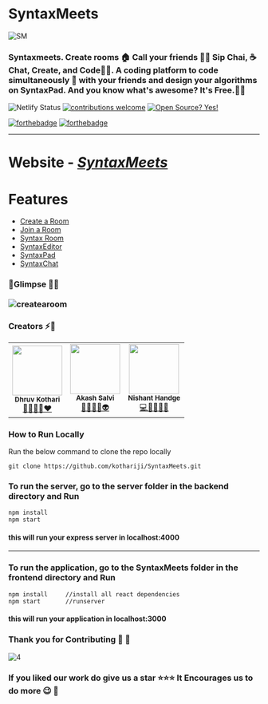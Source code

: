 

# SyntaxMeets
![SM](https://i.imgur.com/O11CKeq.gif)


### Syntaxmeets. Create rooms 🏠 Call your friends 👬🏼 Sip Chai, ☕ Chat, Create, and Code👨‍💻. A coding platform to code simultaneously 🚀 with your friends and design your algorithms on SyntaxPad. And you know what's awesome? It's Free.💫✨

![Netlify Status](https://api.netlify.com/api/v1/badges/1aa2cf02-d8d5-4b5b-9881-3bde514118bd/deploy-status)
[
![contributions welcome](https://img.shields.io/badge/contributions-welcome-brightgreen.svg?style=flat)](https://github.com/dwyl/esta/issues) [![Open Source? Yes!](https://badgen.net/badge/Open%20Source%20%3F/Yes%21/blue?icon=github)](https://github.com/kothariji/SyntaxMeets) 

[![forthebadge](https://forthebadge.com/images/badges/made-with-javascript.svg)](https://github.com/kothariji/SyntaxMeets) [![forthebadge](https://forthebadge.com/images/badges/built-with-love.svg)](https://github.com/kothariji/SyntaxMeets)


---
# Website - <em>[SyntaxMeets](http://syntaxmeets.netlify.app/)</em>

# Features
- [Create a Room](#Create-a-room-)
- [Join a Room](#Create-a-room-)
- [Syntax Room](#Join-a-room-)
- [SyntaxEditor](#Code-&-Compile-)
- [SyntaxPad](#Syntaxpad-)
- [SyntaxChat](#Code-&-Compile-)


### :rocket:Glimpse :dizzy::dizzy:<br><br>![createaroom](https://i.imgur.com/eSq6CdD.jpg)





### Creators :zap::dizzy:
<table>
		<tr>
			<td align="center"><img src="https://i.imgur.com/e2DMxRN.jpg"  width=100px;"><br /><sub><b>Dhruv Kothari</b></sub><br/><a href="https://github.com/kothariji">🧠👨‍💻🚀❤️</a></td>
		   <td align="center"><img src="https://i.imgur.com/iWdUqU7.jpg"  width=100px;"><br /><sub><b>Akash Salvi</b></sub><br/><a href="https://github.com/Akash-Salvi">🧘🔭👨‍🎓👽</a></td>
			<td align="center"><img src="https://i.imgur.com/D1ogusY.jpg"  width=100px;"><br /><sub><b>Nishant Handge</b></sub><br/><a href="https://github.com/Nishant127">💻📱👨‍💻💥</a></td>			
		</tr>
		
</table>

### How to Run Locally
Run the below command to clone the repo locally
```
git clone https://github.com/kothariji/SyntaxMeets.git
``` 

### To run the server, go to the server folder in the backend directory and Run 
```
npm install
npm start
```
#### this will run your express server in localhost:4000

---
### To run the application, go to the SyntaxMeets folder in the frontend directory and Run 
```
npm install		//install all react dependencies
npm start		//runserver
```
#### this will run your application in localhost:3000

### Thank you for Contributing :pray: :dizzy:
![4](https://contributors-img.web.app/image?repo=kothariji/syntaxmeets)


### If you liked our work do give us a star :star::star::star: It Encourages us to do more :wink: :dizzy:
